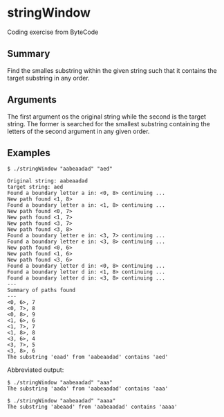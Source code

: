# stringWindow

Coding exercise from ByteCode

## Summary

Find the smalles substring within the given string such that it contains the target substring in any order.

## Arguments

The first argument os the original string while the second is the target string.
The former is searched for the smallest substring containing the letters of the second argument in any given order.

## Examples


```
$ ./stringWindow "aabeaadad" "aed"

Original string: aabeaadad
target string: aed
Found a boundary letter a in: <0, 8> continuing ...
New path found <1, 8>
Found a boundary letter a in: <1, 8> continuing ...
New path found <0, 7>
New path found <1, 7>
New path found <3, 7>
New path found <3, 8>
Found a boundary letter e in: <3, 7> continuing ...
Found a boundary letter e in: <3, 8> continuing ...
New path found <0, 6>
New path found <1, 6>
New path found <3, 6>
Found a boundary letter d in: <0, 8> continuing ...
Found a boundary letter d in: <1, 8> continuing ...
Found a boundary letter d in: <3, 8> continuing ...
---
Summary of paths found
---
<0, 6>, 7
<0, 7>, 8
<0, 8>, 9
<1, 6>, 6
<1, 7>, 7
<1, 8>, 8
<3, 6>, 4
<3, 7>, 5
<3, 8>, 6
The substring 'eaad' from 'aabeaadad' contains 'aed'
```
Abbreviated output:

```
$ ./stringWindow "aabeaadad" "aaa"
The substring 'aada' from 'aabeaadad' contains 'aaa'
```

```
$ ./stringWindow "aabeaadad" "aaaa"
The substring 'abeaad' from 'aabeaadad' contains 'aaaa'
```
